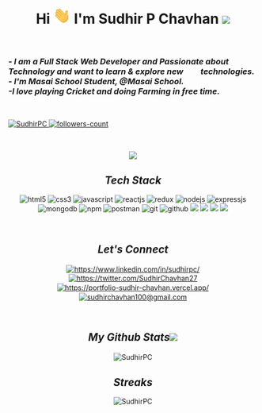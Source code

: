 <h1 align="center">
        Hi
        <img
          src="https://raw.githubusercontent.com/ABSphreak/ABSphreak/master/gifs/Hi.gif"
          width="35"
        />
        I'm Sudhir P Chavhan
        <img
          src="https://camo.githubusercontent.com/d3359cb00ab0b5ed8f2e1fe3fceb4fbaf3b614340f8c0db99c17b9f50b351770/68747470733a2f2f656d6f6a69732e736c61636b6d6f6a69732e636f6d2f656d6f6a69732f696d616765732f313533313834393433302f343234362f626c6f622d73756e676c61737365732e6769663f31353331383439343330"
          width="35"
        />
      </h1>
      <br/>
      <p align="center">
<h3 align="left"><i>- I am a Full Stack Web Developer and Passionate about Technology and want to learn & explore new &nbsp &nbsp &nbsp &nbsp technologies.</i><br/>
       <i>- I'm Masai School Student, @Masai School. </i> <br/>
       <i>-I love playing Cricket and doing Farming in free time. </i> </h3>
       <br/>
       <p align="left">
            <a href="https://github.com/SudhirPC">
              <img 
                src="https://komarev.com/ghpvc/?username=SudhirPC&label=Profile%20views&color=0e75b6&style=flat"
                alt="SudhirPC"
              />
            </a>
            <a href="https://github.com/SudhirPC?tab=followers">
              <img  margin-top=40
                src="https://img.shields.io/github/followers/SudhirPC?label=Followers&style=social"
                alt="followers-count"
              />
            </a>
          </p>
        </p>
          <br />
          <p align="center">
        <img align="center" src="https://camo.githubusercontent.com/1c599fd918f649ead173975ee0cb6ce72c47d2765e2813f608f7282a74407e26/68747470733a2f2f6d656469612e67697068792e636f6d2f6d656469612f38333648694a633770677a7938694e58436e2f67697068792e676966"/>
        </p>
        <h2 align="center"><i>Tech Stack</i></h2>
        <p align="center">
        <img
          src="https://img.shields.io/badge/HTML5-E34F26?style=for-the-badge&logo=html5&logoColor=white"
          alt="html5"
        />
        <img
          src="https://img.shields.io/badge/CSS3-1572B6?style=for-the-badge&logo=css3&logoColor=white"
          alt="css3"
        />
        <img
          src="https://img.shields.io/badge/JavaScript-323330?style=for-the-badge&logo=javascript&logoColor=F7DF1E"
          alt="javascript"
        />
        <img
          src="https://img.shields.io/badge/React-20232A?style=for-the-badge&logo=react&logoColor=61DAFB"
          alt="reactjs"
        />
        <img
          src="https://img.shields.io/badge/Redux-593D88?style=for-the-badge&logo=redux&logoColor=white"
          alt="redux"
        />
        <img
          src="https://img.shields.io/badge/Node.js-339933?style=for-the-badge&logo=nodedotjs&logoColor=white"
          alt="nodejs"
        />
        <img
          src="https://img.shields.io/badge/Express.js-000000?style=for-the-badge&logo=express&logoColor=white"
          alt="expressjs"
        />
        <img
          src="https://img.shields.io/badge/MongoDB-4EA94B?style=for-the-badge&logo=mongodb&logoColor=white"
          alt="mongodb"
        />
        <img
          src="https://img.shields.io/badge/npm-CB3837?style=for-the-badge&logo=npm&logoColor=white"
          alt="npm"
        />
        <img
          src="https://img.shields.io/badge/Postman-FF6C37?style=for-the-badge&logo=Postman&logoColor=white"
          alt="postman"
        />
        <img
          src="https://img.shields.io/badge/Git-f44d27?style=for-the-badge&logo=git&logoColor=white"
          alt="git"
        />
        <img
          src="https://img.shields.io/badge/GitHub-100000?style=for-the-badge&logo=github&logoColor=white"
          alt="github"
        />
       <img src="https://img.shields.io/badge/Netlify-00C7B7?style=for-the-badge&logo=netlify&logoColor=white"/>
        <img src="https://img.shields.io/badge/Tailwind_CSS-38B2AC?style=for-the-badge&logo=tailwind-css&logoColor=white"/>
  <img src="https://img.shields.io/badge/Material%20UI-007FFF?style=for-the-badge&logo=mui&logoColor=white"/>
    <img src="https://img.shields.io/badge/Chakra%20UI-3bc7bd?style=for-the-badge&logo=chakraui&logoColor=white"/>
      </p>
      <br />
       <h2 align="center"><i>Let's Connect</i> </h2>
      <p align="center">
        <a href="https://www.linkedin.com/in/sudhirpc/">
          <img align="center" src="https://img.shields.io/badge/LinkedIn-0077B5?style=for-the-badge&logo=linkedin&logoColor=white"alt="https://www.linkedin.com/in/sudhirpc/" />
        </a>
        <a href="https://twitter.com/SudhirChavhan27">
          <img
            align="center"
            src="https://img.shields.io/badge/Twitter-1DA1F2?style=for-the-badge&logo=twitter&logoColor=white"
            alt="https://twitter.com/SudhirChavhan27"
          />
        </a>
        <a href="https://portfolio-sudhir-chavhan.vercel.app/">
          <img
            align="center"
            src="https://img.shields.io/badge/Portfolio-18A303?style=for-the-badge&logo=ionic&logoColor=white"
            alt="https://portfolio-sudhir-chavhan.vercel.app/"
          />
        </a>
        <a
          title="sudhirchavhan100@gmail.com"
          href="mailto:sudhirchavhan100@gmail.com"
        >
          <img
            align="center"
            src="https://img.shields.io/badge/Gmail-D14836?style=for-the-badge&logo=gmail&logoColor=white"
            alt="sudhirchavhan100@gmail.com"
          />
        </a>
      </p>
      <br />
       <h2 align="center"><i>My Github Stats<img src="https://media.giphy.com/media/VgCDAzcKvsR6OM0uWg/giphy.gif" width="50"></i> </h2>
       <p align="center">
<img align="center" src="https://github-readme-stats.vercel.app/api/top-langs?username=SudhirPC&show_icons=true&locale=en&layout=compact&hide=css" alt="SudhirPC"/></p>
    <h2 align="center"><i>Streaks</i></h2>
    <p align="center"> <img  src="https://github-readme-streak-stats.herokuapp.com/?user=SudhirPC&" alt="SudhirPC" /> </p>

